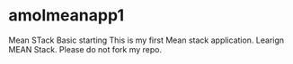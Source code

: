 # amolmeanapp1
Mean STack Basic starting 
This is my first Mean stack application.
Learign MEAN Stack. Please do not fork my repo. 
